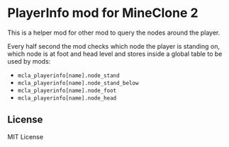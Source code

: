 # PlayerInfo mod for MineClone 2

This is a helper mod for other mod to query the nodes around the player.

Every half second the mod checks which node the player is standing on, which
node is at foot and head level and stores inside a global table to be used by mods:

- `mcla_playerinfo[name].node_stand`
- `mcla_playerinfo[name].node_stand_below`
- `mcla_playerinfo[name].node_foot`
- `mcla_playerinfo[name].node_head`

## License
MIT License

